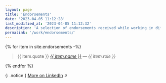 ```yaml
---
layout: page
title: 'Endorsements'
date: '2023-04-05 11:12:28'
last_modified_at: '2023-04-05 11:12:32'
description: 'A selection of endorsements received while working in different fields of the audio industry.'
permalink: '/work/endorsements/'
---
```

{% for item in site.endorsements -%}
<blockquote>
  <p>
    {{ item.quote }}
    <cite><a href="{{ item.url }}">{{ item.name }}</a> — {{ item.role }}</cite>
  </p>
</blockquote>
{% endfor %}

{: .notice }
[More on LinkedIn](https://www.linkedin.com/in/simonesilvestroni/)&nbsp;↗︎